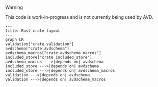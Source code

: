 <!--
  ~ Copyright (c) 2025 Arista Networks, Inc.
  ~ Use of this source code is governed by the Apache License 2.0
  ~ that can be found in the LICENSE file.
  -->

> [!WARNING]
> This code is work-in-progress and is not currently being used by AVD.

```mermaid
---
title: Rust crate layout
---
graph LR
validation["crate validation"]
avdschema["crate avdschema"]
avdschema_macros["crate avdschema_macros"]
included_store["crate included_store"]
avdschema_macros --->|depends on| avdschema
included_store --->|depends on| avdschema
included_store --->|depends on| avdschema_macros
validation --->|depends on| avdschema
validation --->|depends on| avdschema_macros
```
